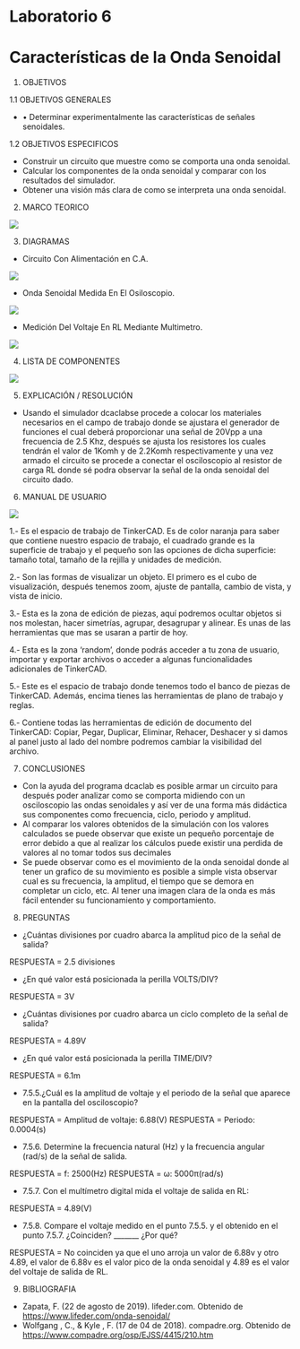 # Laboratorio 6
# Características de la Onda Senoidal

1. OBJETIVOS

1.1 OBJETIVOS GENERALES

* •	Determinar experimentalmente las características de señales senoidales.

1.2 OBJETIVOS ESPECIFICOS

* Construir un circuito que muestre como se comporta una onda senoidal.
* Calcular los componentes de la onda senoidal y comparar con los resultados del simulador.
* Obtener una visión más clara de como se interpreta una onda senoidal.

2. MARCO TEORICO

![](https://github.com/JosueCamp2020/Laboratorio-6/blob/main/Imagenes/ONDA.jpeg)

3. DIAGRAMAS

* Circuito Con Alimentación en C.A.

![](https://github.com/JosueCamp2020/Laboratorio-6/blob/main/Imagenes/Circuito1.png)

* Onda Senoidal Medida En El Osiloscopio.

![](https://github.com/JosueCamp2020/Laboratorio-6/blob/main/Imagenes/Circuito2.png)

* Medición Del Voltaje En RL Mediante Multimetro.

![](https://github.com/JosueCamp2020/Laboratorio-6/blob/main/Imagenes/Circuito3.png)

4. LISTA DE COMPONENTES

![](https://github.com/JosueCamp2020/Laboratorio-6/blob/main/Imagenes/Componentes.png)

5. EXPLICACIÓN / RESOLUCIÓN

* Usando el simulador dcaclabse procede a colocar los materiales necesarios en el campo de trabajo donde se ajustara el generador de funciones el cual deberá proporcionar una señal de 20Vpp a una frecuencia de 2.5 Khz, después se ajusta los resistores los cuales tendrán el valor de 1Komh y de 2.2Komh respectivamente y una vez armado el circuito se procede a conectar el osciloscopio al resistor de carga RL donde sé podra observar la señal de la onda senoidal del circuito dado.

6. MANUAL DE USUARIO

![](https://github.com/JosueCamp2020/Laboratorio-5/blob/main/Imagenes/Manual.jpg)

1.- Es el espacio de trabajo de TinkerCAD. Es de color naranja para saber que contiene nuestro espacio de trabajo, el cuadrado grande es la superficie de trabajo y el pequeño son las opciones de dicha superficie: tamaño total, tamaño de la rejilla y unidades de medición.

2.- Son las formas de visualizar un objeto. El primero es el cubo de visualización, después tenemos zoom, ajuste de pantalla, cambio de vista, y vista de inicio.

3.- Esta es la zona de edición de piezas, aquí podremos ocultar objetos si nos molestan, hacer simetrías, agrupar, desagrupar y alinear. Es unas de las herramientas que mas se usaran a partir de hoy.

4.- Esta es la zona ‘random’, donde podrás acceder a tu zona de usuario, importar y exportar archivos o acceder a algunas funcionalidades adicionales de TinkerCAD.

5.- Este es el espacio de trabajo donde tenemos todo el banco de piezas de TinkerCAD. Además, encima tienes las herramientas de plano de trabajo y reglas.

6.- Contiene todas las herramientas de edición de documento del TinkerCAD: Copiar, Pegar, Duplicar, Eliminar, Rehacer, Deshacer y si damos al panel justo al lado del nombre podremos cambiar la visibilidad del archivo.

7. CONCLUSIONES

* Con la ayuda del programa dcaclab es posible armar un circuito para después poder analizar como se comporta midiendo con un osciloscopio las ondas senoidales y así ver de una forma más didáctica sus componentes como frecuencia, ciclo, periodo y amplitud. 
* Al comparar los valores obtenidos de la simulación con los valores calculados se puede observar que existe un pequeño porcentaje de error debido a que al realizar los cálculos puede existir una perdida de valores al no tomar todos sus decimales
* Se puede observar como es el movimiento de la onda senoidal donde al tener un grafico de su movimiento es posible a simple vista observar cual es su frecuencia, la amplitud, el tiempo que se demora en completar un ciclo, etc. Al tener una imagen clara de la onda es más fácil entender su funcionamiento y comportamiento.

8. PREGUNTAS

* ¿Cuántas divisiones por cuadro abarca la amplitud pico de la señal de salida?

RESPUESTA = 2.5 divisiones

* ¿En qué valor está posicionada la perilla VOLTS/DIV?

RESPUESTA = 3V

* ¿Cuántas divisiones por cuadro abarca un ciclo completo de la señal de salida?

RESPUESTA = 4.89V

* ¿En qué valor está posicionada la perilla TIME/DIV? 

RESPUESTA = 6.1m

* 7.5.5.¿Cuál es la amplitud de voltaje y el periodo de la señal que aparece en la pantalla del osciloscopio?

RESPUESTA = Amplitud de voltaje: 6.88(V)
RESPUESTA = Periodo: 0.0004(s)

* 7.5.6. Determine la frecuencia natural (Hz) y la frecuencia angular (rad/s) de la señal de salida.

RESPUESTA = f: 2500(Hz)
RESPUESTA = ω: 5000π(rad/s)

* 7.5.7. Con el multímetro digital mida el voltaje de salida en RL: 

RESPUESTA = 4.89(V)

* 7.5.8. Compare el voltaje medido en el punto 7.5.5. y el obtenido en el punto 7.5.7.
¿Coinciden? _______ ¿Por qué?

RESPUESTA = No coinciden ya que el uno arroja un valor de 6.88v y otro 4.89, el valor de 6.88v es el valor pico de la onda senoidal y 4.89 es el valor del voltaje de salida de RL.

9. BIBLIOGRAFIA

* Zapata, F. (22 de agosto de 2019). lifeder.com. Obtenido de https://www.lifeder.com/onda-senoidal/
* Wolfgang , C., & Kyle , F. (17 de 04 de 2018). compadre.org. Obtenido de https://www.compadre.org/osp/EJSS/4415/210.htm


